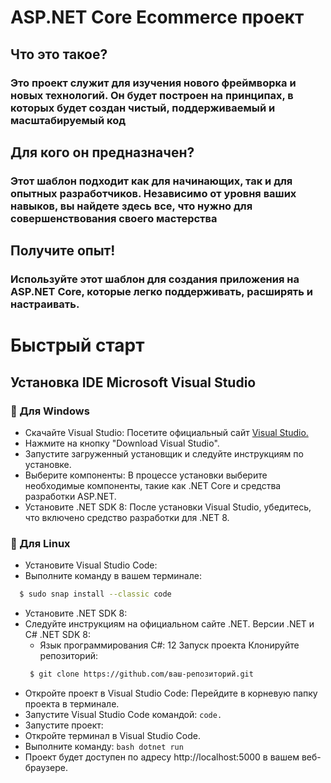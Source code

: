 # ASP.NET Core Ecommerce проект
## Что это такое?
### Это проект служит для изучения нового фреймворка и новых технологий. Он будет построен на принципах, в которых будет создан чистый, поддерживаемый и масштабируемый код
## Для кого он предназначен?
### Этот шаблон подходит как для начинающих, так и для опытных разработчиков. Независимо от уровня ваших навыков, вы найдете здесь все, что нужно для совершенствования своего мастерства
## Получите опыт!
### Используйте этот шаблон для создания приложения на ASP.NET Core, которые легко поддерживать, расширять и настраивать.


# Быстрый старт
## Установка IDE Microsoft Visual Studio
### 🔭 Для Windows 
   - Скачайте Visual Studio: Посетите официальный сайт [Visual Studio.](https://visualstudio.microsoft.com/)
   - Нажмите на кнопку "Download Visual Studio".
   - Запустите загруженный установщик и следуйте инструкциям по установке.
   - Выберите компоненты: В процессе установки выберите необходимые компоненты, такие как .NET Core и средства разработки ASP.NET.
   - Установите .NET SDK 8: После установки Visual Studio, убедитесь, что включено средство разработки для .NET 8.
### 🔭 Для Linux
  - Установите Visual Studio Code:
  - Выполните команду в вашем терминале:
   ```bash
     $ sudo snap install --classic code
   ```
  - Установите .NET SDK 8:
  - Следуйте инструкциям на официальном сайте .NET. Версии .NET и C# .NET SDK 8:
    - Язык программирования C#: 12 Запуск проекта Клонируйте репозиторий:
    ```bash
     $ git clone https://github.com/ваш-репозиторий.git
    ```
  - Откройте проект в Visual Studio Code: Перейдите в корневую папку проекта в терминале.
  - Запустите Visual Studio Code командой:
    ```code.```
  - Запустите проект:
  - Откройте терминал в Visual Studio Code.
  -  Выполните команду:
    ```bash
       dotnet run
    ```
  - Проект будет доступен по адресу http://localhost:5000 в вашем веб-браузере.


